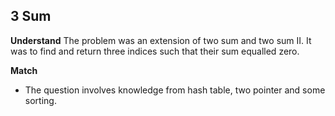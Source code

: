 ## 3 Sum
**Understand**
The problem was an extension of two sum and two sum II. It was to find and return three indices such that their sum equalled zero.

**Match**
- The question involves knowledge from hash table, two pointer and some sorting.
